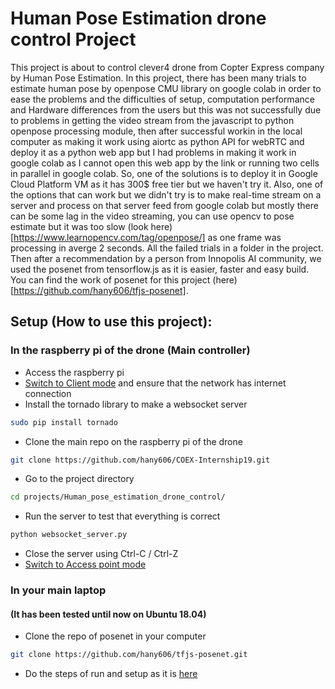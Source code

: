 # Human Pose Estimation drone control Project

This project is about to control clever4 drone from Copter Express company by Human Pose Estimation. In this project, there has been many trials to estimate human pose by openpose CMU library on google colab in order to ease the problems and the difficulties of setup, computation performance and Hardware differences from the users but this was not successfully due to problems in getting the video stream from the javascript to python openpose processing module, then after successful workin in the local computer as making it work using aiortc as python API for webRTC and deploy it as a python web app but I had problems in making it work in google colab as I cannot open this web app by the link or running two cells in parallel in google colab. So, one of the solutions is to deploy it in Google Cloud Platform VM as it has 300$ free tier but we haven't try it. Also, one of the options that can work but we didn't try is to make real-time stream on a server and process on that server feed from google colab but mostly there can be some lag in the video streaming, you can use opencv to pose estimate but it was too slow (look here)[https://www.learnopencv.com/tag/openpose/] as one frame was processing in averge 2 seconds. All the failed trials in a folder in the project. Then after a recommendation by a person from Innopolis AI community, we used the posenet from tensorflow.js as it is easier, faster and easy build. You can find the work of posenet for this project (here)[https://github.com/hany606/tfjs-posenet].

## Setup (How to use this project):
### In the raspberry pi of the drone (Main controller)
- Access the raspberry pi
- [Switch to Client mode](https://clever.copterexpress.com/en/network.html) and ensure that the network has internet connection
- Install the tornado library to make a websocket server
```sh
sudo pip install tornado
```
- Clone the main repo on the raspberry pi of the drone
```sh
git clone https://github.com/hany606/COEX-Internship19.git
```
- Go to the project directory
```sh
cd projects/Human_pose_estimation_drone_control/
```
- Run the server to test that everything is correct
```sh
python websocket_server.py
```
- Close the server using Ctrl-C / Ctrl-Z
- [Switch to Access point mode](https://clever.copterexpress.com/en/network.html)

### In your main laptop
#### (It has been tested until now on Ubuntu 18.04)
- Clone the repo of posenet in your computer
```sh
git clone https://github.com/hany606/tfjs-posenet.git
```
- Do the steps of run and setup as it is [here](https://github.com/hany606/tfjs-posenet/tree/master/posenet)
